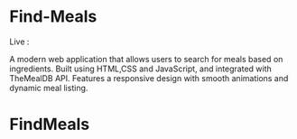 # Find-Meals
Live : 

A modern web application that allows users to search for meals based on ingredients. Built using HTML,CSS and JavaScript, and integrated with TheMealDB API. Features a responsive design with smooth animations and dynamic meal listing.
# FindMeals
